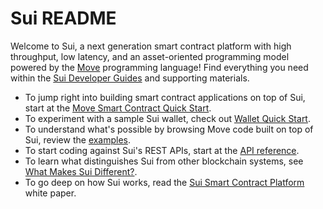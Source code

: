 # Sui README

Welcome to Sui, a next generation smart contract platform with high throughput, low latency, and an asset-oriented programming model powered by the [Move](https://github.com/MystenLabs/awesome-move) programming language! Find everything you need within the [Sui Developer Guides](doc/src/index.md) and supporting materials.

* To jump right into building smart contract applications on top of Sui, start at the [Move Smart Contract Quick Start](doc/src/move.md).
* To experiment with a sample Sui wallet, check out [Wallet Quick Start](doc/src/build/wallet.md).
* To understand what's possible by browsing Move code built on top of Sui, review the [examples](examples/sources).
* To start coding against Sui's REST APIs, start at the [API reference](https://app.swaggerhub.com/apis/arun-koshy/sui-api).
* To learn what distinguishes Sui from other blockchain systems, see [What Makes Sui Different?](doc/src/learn/what-makes-sui-different.md).
* To go deep on how Sui works, read the [Sui Smart Contract Platform](doc/paper/sui.pdf) white paper.
